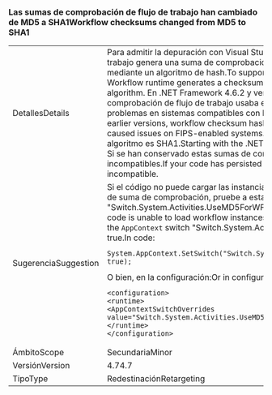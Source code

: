 ### <a name="workflow-checksums-changed-from-md5-to-sha1"></a><span data-ttu-id="cc3a6-101">Las sumas de comprobación de flujo de trabajo han cambiado de MD5 a SHA1</span><span class="sxs-lookup"><span data-stu-id="cc3a6-101">Workflow checksums changed from MD5 to SHA1</span></span>

|   |   |
|---|---|
|<span data-ttu-id="cc3a6-102">Detalles</span><span class="sxs-lookup"><span data-stu-id="cc3a6-102">Details</span></span>|<span data-ttu-id="cc3a6-103">Para admitir la depuración con Visual Studio, el tiempo de ejecución de flujo de trabajo genera una suma de comprobación para una instancia de flujo de trabajo mediante un algoritmo de hash.</span><span class="sxs-lookup"><span data-stu-id="cc3a6-103">To support debugging with Visual Studio, the Workflow runtime generates a checksum for a workflow instance using a hashing algorithm.</span></span> <span data-ttu-id="cc3a6-104">En .NET Framework 4.6.2 y versiones anteriores, el hash de suma de comprobación de flujo de trabajo usaba el algoritmo MD5, que causaba problemas en sistemas compatibles con FIPS.</span><span class="sxs-lookup"><span data-stu-id="cc3a6-104">In the .NET Framework 4.6.2 and earlier versions, workflow checksum hashing used the MD5 algorithm, which caused issues on FIPS-enabled systems.</span></span> <span data-ttu-id="cc3a6-105">A partir de .NET Framework 4.7, el algoritmo es SHA1.</span><span class="sxs-lookup"><span data-stu-id="cc3a6-105">Starting with the .NET Framework 4.7, the algorithm is SHA1.</span></span> <span data-ttu-id="cc3a6-106">Si se han conservado estas sumas de comprobación en el código, serán incompatibles.</span><span class="sxs-lookup"><span data-stu-id="cc3a6-106">If your code has persisted these checksums, they will be incompatible.</span></span>|
|<span data-ttu-id="cc3a6-107">Sugerencia</span><span class="sxs-lookup"><span data-stu-id="cc3a6-107">Suggestion</span></span>|<span data-ttu-id="cc3a6-108">Si el código no puede cargar las instancias de flujo de trabajo debido a un error de suma de comprobación, pruebe a establecer el modificador <code>AppContext</code> &quot;Switch.System.Activities.UseMD5ForWFDebugger&quot; en true. En el código:</span><span class="sxs-lookup"><span data-stu-id="cc3a6-108">If your code is unable to load workflow instances due to a checksum failure, try setting the <code>AppContext</code> switch &quot;Switch.System.Activities.UseMD5ForWFDebugger&quot; to true.In code:</span></span><pre><code class="language-csharp">System.AppContext.SetSwitch(&quot;Switch.System.Activities.UseMD5ForWFDebugger&quot;, true);&#13;&#10;</code></pre><span data-ttu-id="cc3a6-109">O bien, en la configuración:</span><span class="sxs-lookup"><span data-stu-id="cc3a6-109">Or in configuration:</span></span><pre><code class="language-xml">&lt;configuration&gt;&#13;&#10;&lt;runtime&gt;&#13;&#10;&lt;AppContextSwitchOverrides value=&quot;Switch.System.Activities.UseMD5ForWFDebugger=true&quot; /&gt;&#13;&#10;&lt;/runtime&gt;&#13;&#10;&lt;/configuration&gt;&#13;&#10;</code></pre>|
|<span data-ttu-id="cc3a6-110">Ámbito</span><span class="sxs-lookup"><span data-stu-id="cc3a6-110">Scope</span></span>|<span data-ttu-id="cc3a6-111">Secundaria</span><span class="sxs-lookup"><span data-stu-id="cc3a6-111">Minor</span></span>|
|<span data-ttu-id="cc3a6-112">Versión</span><span class="sxs-lookup"><span data-stu-id="cc3a6-112">Version</span></span>|<span data-ttu-id="cc3a6-113">4.7</span><span class="sxs-lookup"><span data-stu-id="cc3a6-113">4.7</span></span>|
|<span data-ttu-id="cc3a6-114">Tipo</span><span class="sxs-lookup"><span data-stu-id="cc3a6-114">Type</span></span>|<span data-ttu-id="cc3a6-115">Redestinación</span><span class="sxs-lookup"><span data-stu-id="cc3a6-115">Retargeting</span></span>|

